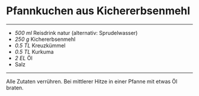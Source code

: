 # Pfannkuchen aus Kichererbsenmehl

---

- *500 ml* Reisdrink natur (alternativ: Sprudelwasser)
- *250 g* Kichererbsenmehl
- *0.5 TL* Kreuzkümmel
- *0.5 TL* Kurkuma
- *2 EL* Öl
- Salz

---

Alle Zutaten verrühren. Bei mittlerer Hitze in einer Pfanne mit etwas Öl braten.
